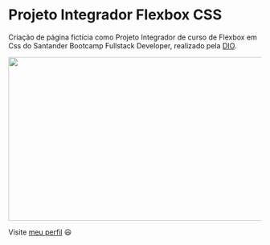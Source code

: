 # Projeto Integrador Flexbox CSS
Criação de página fictícia como Projeto Integrador de curso de Flexbox em Css do Santander Bootcamp Fullstack Developer, realizado pela [DIO](https://www.dio.me/).

<img src="img-readme.png" height="325" width="527">

Visite [meu perfil](https://www.linkedin.com/in/luisafolharini/) 😃
